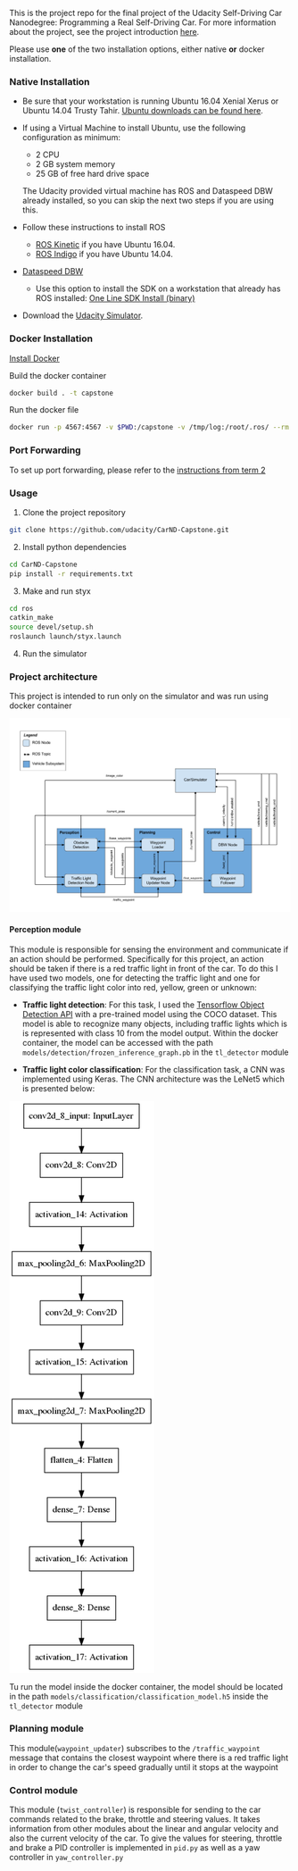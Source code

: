 This is the project repo for the final project of the Udacity Self-Driving Car Nanodegree: Programming a Real Self-Driving Car. For more information about the project, see the project introduction [here](https://classroom.udacity.com/nanodegrees/nd013/parts/6047fe34-d93c-4f50-8336-b70ef10cb4b2/modules/e1a23b06-329a-4684-a717-ad476f0d8dff/lessons/462c933d-9f24-42d3-8bdc-a08a5fc866e4/concepts/5ab4b122-83e6-436d-850f-9f4d26627fd9).

Please use **one** of the two installation options, either native **or** docker installation.

### Native Installation

* Be sure that your workstation is running Ubuntu 16.04 Xenial Xerus or Ubuntu 14.04 Trusty Tahir. [Ubuntu downloads can be found here](https://www.ubuntu.com/download/desktop).
* If using a Virtual Machine to install Ubuntu, use the following configuration as minimum:
  * 2 CPU
  * 2 GB system memory
  * 25 GB of free hard drive space

  The Udacity provided virtual machine has ROS and Dataspeed DBW already installed, so you can skip the next two steps if you are using this.

* Follow these instructions to install ROS
  * [ROS Kinetic](http://wiki.ros.org/kinetic/Installation/Ubuntu) if you have Ubuntu 16.04.
  * [ROS Indigo](http://wiki.ros.org/indigo/Installation/Ubuntu) if you have Ubuntu 14.04.
* [Dataspeed DBW](https://bitbucket.org/DataspeedInc/dbw_mkz_ros)
  * Use this option to install the SDK on a workstation that already has ROS installed: [One Line SDK Install (binary)](https://bitbucket.org/DataspeedInc/dbw_mkz_ros/src/81e63fcc335d7b64139d7482017d6a97b405e250/ROS_SETUP.md?fileviewer=file-view-default)
* Download the [Udacity Simulator](https://github.com/udacity/CarND-Capstone/releases).

### Docker Installation
[Install Docker](https://docs.docker.com/engine/installation/)

Build the docker container
```bash
docker build . -t capstone
```

Run the docker file
```bash
docker run -p 4567:4567 -v $PWD:/capstone -v /tmp/log:/root/.ros/ --rm -it capstone
```

### Port Forwarding
To set up port forwarding, please refer to the [instructions from term 2](https://classroom.udacity.com/nanodegrees/nd013/parts/40f38239-66b6-46ec-ae68-03afd8a601c8/modules/0949fca6-b379-42af-a919-ee50aa304e6a/lessons/f758c44c-5e40-4e01-93b5-1a82aa4e044f/concepts/16cf4a78-4fc7-49e1-8621-3450ca938b77)

### Usage

1. Clone the project repository
```bash
git clone https://github.com/udacity/CarND-Capstone.git
```

2. Install python dependencies
```bash
cd CarND-Capstone
pip install -r requirements.txt
```
3. Make and run styx
```bash
cd ros
catkin_make
source devel/setup.sh
roslaunch launch/styx.launch
```
4. Run the simulator

### Project architecture
This project is intended to run only on the simulator and was run using docker container

![image](imgs/architecture.png)

#### Perception module
This module is responsible for sensing the environment and communicate if an action should be performed. Specifically for this project, an action should be taken if there is a red traffic light in front of the car. To do this I have used two models, one for detecting the traffic light and one for classifying the traffic light color into red, yellow, green or unknown:

- **Traffic light detection**: For this task, I used the [Tensorflow Object Detection API](https://github.com/tensorflow/models/tree/master/research/object_detection) with a pre-trained model using the COCO dataset. This model is able to recognize many objects, including traffic lights which is is represented with class 10 from the model output. Within the docker container, the model can be accessed with the path `models/detection/frozen_inference_graph.pb` in the `tl_detector` module

- **Traffic light color classification**: For the classification task, a CNN was implemented using Keras. The CNN architecture was the LeNet5 which is presented below:

![LeNet5 model](imgs/model.png)

Tu run the model inside the docker container, the model should be located in the path `models/classification/classification_model.h5` inside the `tl_detector` module

### Planning module
This module(`waypoint_updater`) subscribes to the `/traffic_waypoint` message that contains the closest waypoint where there is a red traffic light in order to change the car's speed gradually until it stops at the waypoint

### Control module
This module (`twist_controller`) is responsible for sending to the car commands related to the brake, throttle and steering values. It takes information from other modules about the linear and angular velocity and also the current velocity of the car. To give the values for steering, throttle and brake
a PID controller is implemented in `pid.py` as well as a yaw controller in `yaw_controller.py`
